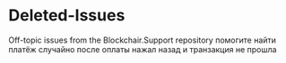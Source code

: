 # Deleted-Issues
Off-topic issues from the Blockchair.Support repository
помогите найти платёж
случайно после оплаты нажал назад и транзакция не прошла
